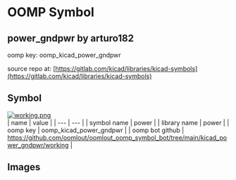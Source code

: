 # OOMP Symbol  
## power_gndpwr  by arturo182  
  
oomp key: oomp_kicad_power_gndpwr  
  
source repo at: [https://gitlab.com/kicad/libraries/kicad-symbols](https://gitlab.com/kicad/libraries/kicad-symbols)  
## Symbol  
  
[![working.png](working_600.png)](working.png)  
| name | value | 
| --- | --- | 
| symbol name | power | 
| library name | power | 
| oomp key | oomp_kicad_power_gndpwr | 
| oomp bot github | https://github.com/oomlout/oomlout_oomp_symbol_bot/tree/main/kicad_power_gndpwr/working | 
## Images  
